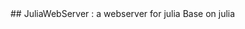 <a name="JuliaWebServer : a webserver for julia"/>
## JuliaWebServer : a webserver for julia
Base on julia <https://github.com/JuliaLang/julia>